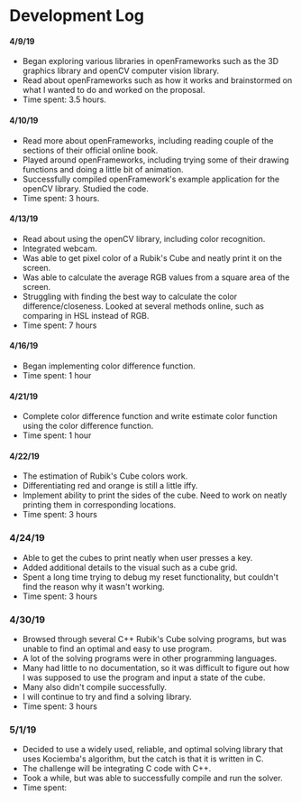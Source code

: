 # Development Log

#### 4/9/19
- Began exploring various libraries in openFrameworks such as the 3D graphics library and openCV computer vision library.
- Read about openFrameworks such as how it works and brainstormed on what I wanted to do and worked on the proposal.
- Time spent: 3.5 hours.

#### 4/10/19
- Read more about openFrameworks, including reading couple of the sections of their official online book.
- Played around openFrameworks, including trying some of their drawing functions and doing a little bit of animation.
- Successfully compiled openFramework's example application for the openCV library. Studied the code.
- Time spent: 3 hours.

#### 4/13/19
- Read about using the openCV library, including color recognition.
- Integrated webcam.
- Was able to get pixel color of a Rubik's Cube and neatly print it on the screen.
- Was able to calculate the average RGB values from a square area of the screen.
- Struggling with finding the best way to calculate the color difference/closeness. Looked at several methods online, such as comparing in HSL instead of RGB.
- Time spent: 7 hours

#### 4/16/19
- Began implementing color difference function.
- Time spent: 1 hour

#### 4/21/19
- Complete color difference function and write estimate color function using the color difference function.
- Time spent: 1 hour

#### 4/22/19
- The estimation of Rubik's Cube colors work. 
- Differentiating red and orange is still a little iffy.
- Implement ability to print the sides of the cube. Need to work on neatly printing them in corresponding locations.
- Time spent: 3 hours

### 4/24/19
- Able to get the cubes to print neatly when user presses a key.
- Added additional details to the visual such as a cube grid.
- Spent a long time trying to debug my reset functionality, but couldn't find the reason why it wasn't working.
- Time spent: 3 hours

### 4/30/19
- Browsed through several C++ Rubik's Cube solving programs, but was unable to find an optimal and easy to use program.
- A lot of the solving programs were in other programming languages.
- Many had little to no documentation, so it was difficult to figure out how I was supposed to use the program and input a state of the cube.
- Many also didn't compile successfully.
- I will continue to try and find a solving library.
- Time spent: 3 hours

### 5/1/19
- Decided to use a widely used, reliable, and optimal solving library that uses Kociemba's algorithm, but the catch is that it is written in C.
- The challenge will be integrating C code with C++.
- Took a while, but was able to successfully compile and run the solver.
- Time spent: 